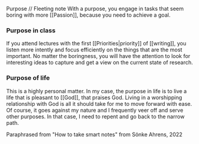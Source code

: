 Purpose // Fleeting note
With a purpose, you engage in tasks that seem boring with more [[Passion]], because you need to achieve a goal.

### Purpose in class
If you attend lectures with the first [[Priorities|priority]] of [[writing]], you listen more intently and focus efficiently on the things that are the most important. No matter the boringness, you will have the attention to look for interesting ideas to capture and get a view on the current state of research.

### Purpose of life
This is a highly personal matter. In my case, the purpose in life is to live a life that is pleasant to [[God]], that praises God. Living in a worshipping relationship with God is all it should take for me to move forward with ease. Of course, it goes against my nature and I frequently veer off and serve other purposes. In that case, I need to repent and go back to the narrow path.

Paraphrased from "How to take smart notes" from Sönke Ahrens, 2022